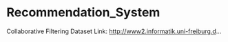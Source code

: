 # Recommendation_System
Collaborative Filtering
Dataset Link: http://www2.informatik.uni-freiburg.d...
